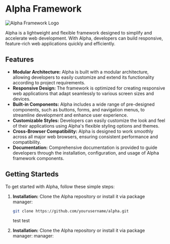 # Alpha Framework

![Alpha Framework Logo](alpha_logo.png)

Alpha is a lightweight and flexible framework designed to simplify and accelerate web development. With Alpha, developers can build responsive, feature-rich web applications quickly and efficiently.

## Features

- **Modular Architecture:** Alpha is built with a modular architecture, allowing developers to easily customize and extend its functionality according to project requirements.
- **Responsive Design:** The framework is optimized for creating responsive web applications that adapt seamlessly to various screen sizes and devices.
- **Built-in Components:** Alpha includes a wide range of pre-designed components, such as buttons, forms, and navigation menus, to streamline development and enhance user experience.
- **Customizable Styles:** Developers can easily customize the look and feel of their applications using Alpha's flexible styling options and themes.
- **Cross-Browser Compatibility:** Alpha is designed to work smoothly across all major web browsers, ensuring consistent performance and compatibility.
- **Documentation:** Comprehensive documentation is provided to guide developers through the installation, configuration, and usage of Alpha framework components.

## Getting Starteds

To get started with Alpha, follow these simple steps:

1. **Installation:** Clone the Alpha repository or install it via package manager:
   ```bash
   git clone https://github.com/yourusername/alpha.git
   ```

   test test
1. **Installation:** Clone the Alpha repository or install it via package manager:   manager:     